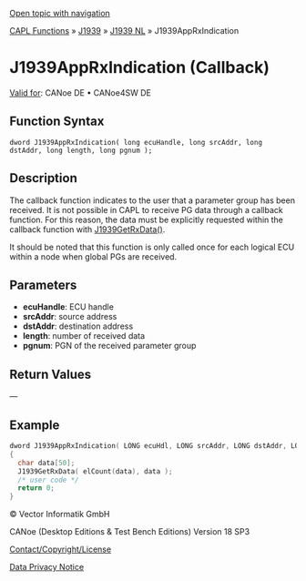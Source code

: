 [Open topic with navigation](../../../../../../CANoeDEFamily.htm#Topics/CAPLFunctions/J1939/J1939NodeLayer/Functions/CAPLfunctionJ1939AppRxIndication.md)

[CAPL Functions](../../../CAPLfunctions.md) » [J1939](../../CAPLfunctionsJ1939StartPage.md) » [J1939 NL](../CAPLfunctionsJ1939NLOverview.md) » J1939AppRxIndication

# J1939AppRxIndication (Callback)

[Valid for](../../../../Shared/FeatureAvailability.md):  CANoe DE • CANoe4SW DE

## Function Syntax

```
dword J1939AppRxIndication( long ecuHandle, long srcAddr, long dstAddr, long length, long pgnum );
```

## Description

The callback function indicates to the user that a parameter group has been received. It is not possible in CAPL to receive PG data through a callback function. For this reason, the data must be explicitly requested within the callback function with [J1939GetRxData()](CAPLfunctionJ1939GetRxData.md).

It should be noted that this function is only called once for each logical ECU within a node when global PGs are received.

## Parameters

- **ecuHandle**: ECU handle
- **srcAddr**: source address
- **dstAddr**: destination address
- **length**: number of received data
- **pgnum**: PGN of the received parameter group

## Return Values

—

## Example

```c
dword J1939AppRxIndication( LONG ecuHdl, LONG srcAddr, LONG dstAddr, LONG len, LONG pgNumber)
{
  char data[50];
  J1939GetRxData( elCount(data), data );
  /* user code */
  return 0;
}
```

© Vector Informatik GmbH

CANoe (Desktop Editions & Test Bench Editions) Version 18 SP3

[Contact/Copyright/License](../../../../Shared/ContactCopyrightLicense.md)

[Data Privacy Notice](https://www.vector.com/int/en/company/get-info/privacy-policy/)